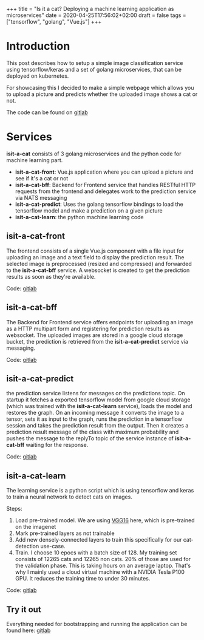 +++
title = "Is it a cat? Deploying a machine learning application as microservices"
date = 2020-04-25T17:56:02+02:00
draft = false
tags = ["tensorflow", "golang", "Vue.js"]
+++

# Introduction

This post describes how to setup a simple image classification service using tensorflow/keras and a set of golang microservices, that can be deployed on kubernetes.

For showcasing this I decided to make a simple webpage which allows you to upload a picture and predicts whether the uploaded image shows a cat or not.

The code can be found on [gitlab](https://gitlab.com/pdstuber)
# Services

__isit-a-cat__ consists of 3 golang microservices and the python code for machine learning part.

- __isit-a-cat-front__: Vue.js application where you can upload a picture and see if it's a cat or not
- __isit-a-cat-bff__: Backend for Frontend service that handles RESTful HTTP requests from the frontend and delegates work to the prediction service via NATS messaging
- __isit-a-cat-predict__: Uses the golang tensorflow bindings to load the tensorflow model and make a prediction on a given picture
- __isit-a-cat-learn__: the python machine learning code


## isit-a-cat-front

The frontend consists of a single Vue.js component with a file input for uploading an image and a text field to display the prediction result. The selected image is preprocessed (resized and compressed) and forwarded to the __isit-a-cat-bff__ service. A websocket is created to get the prediction results as soon as they're available.

Code: [gitlab](https://gitlab.com/pdstuber/isit-a-cat-front)


## isit-a-cat-bff

The Backend for Frontend service offers endpoints for uploading an image as a HTTP multipart form and registering for prediction results as websocket. The uploaded images are stored in a google cloud storage bucket, the prediction is retrieved from the __isit-a-cat-predict__ service via messaging.

Code: [gitlab](https://gitlab.com/pdstuber/isit-a-cat-bff)

## isit-a-cat-predict

the prediction service listens for messages on the predictions topic. On startup it fetches a exported tensorflow model from google cloud storage (which was trained with the __isit-a-cat-learn__ service), loads the model and restores the graph. On an incoming message it converts the image to a tensor, sets it as input to the graph, runs the prediction in a tensorflow session and takes the prediction result from the output. Then it creates a prediction result message of the class with maximum probability and pushes the message to the replyTo topic of the service instance of __isit-a-cat-bff__ waiting for the response.

Code: [gitlab](https://gitlab.com/pdstuber/isit-a-cat-predict-go)

## isit-a-cat-learn

The learning service is a python script which is using tensorflow and keras to train a neural network to detect cats on images.

Steps:

1. Load pre-trained model. We are using [VGG16](https://keras.io/api/applications/vgg/) here, which is pre-trained on the imagenet
2. Mark pre-trained layers as not trainable
3. Add new densely-connected layers to train this specifically for our cat-detection use-case. 
4. Train. I choose 10 epocs with a batch size of 128. My training set consists of 12265 cats and 12265 non cats. 20% of those are used for the validation phase. This is taking hours on an average laptop. That's why I mainly used a cloud virtual machine with a NVIDIA Tesla P100 GPU. It reduces the training time to under 30 minutes.

Code: [gitlab](https://gitlab.com/pdstuber/isit-a-cat-learn)

## Try it out

Everything needed for bootstrapping and running the application can be found here: [gitlab](https://gitlab.com/pdstuber/isit-a-cat-master)
